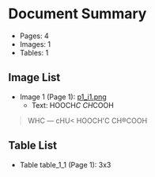 # Document Summary

- Pages: 4
- Images: 1
- Tables: 1

## Image List

- Image 1 (Page 1): [p1_i1.png](pdf_images/p1_i1.png)
  - Text: HOOCH*C CH*COOH
> WHC — cHU<
HOOCH'C CH®COOH

## Table List

- Table table_1_1 (Page 1): 3x3
